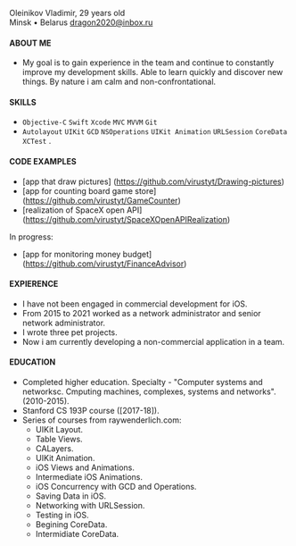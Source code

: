 Oleinikov Vladimir, 29 years old\
Minsk • Belarus
dragon2020@inbox.ru

#### ABOUT ME
   - My goal is to gain experience in the team and continue to constantly improve my development skills. Able to learn quickly and discover new things. By nature i am calm and non-confrontational.

#### SKILLS
   - `Objective-C`  `Swift`  `Xcode`  `MVC`  `MVVM`  `Git`
   - `Autolayout`  `UIKit`  `GCD`  `NSOperations`  `UIKit Animation`  `URLSession`  `CoreData`  `XCTest` . 

#### CODE EXAMPLES
   - [app that draw pictures] (https://github.com/virustyt/Drawing-pictures)
   - [app for counting board game store] (https://github.com/virustyt/GameCounter)
   - [realization of SpaceX open API] (https://github.com/virustyt/SpaceXOpenAPIRealization)
   
   In progress:
   - [app for monitoring money budget] (https://github.com/virustyt/FinanceAdvisor)

#### EXPIERENCE
   - I have not been engaged in commercial development for iOS.
   - From 2015 to 2021 worked as a network administrator and senior network administrator.
   - I wrote three pet projects.
   - Now i am currently developing a non-commercial application in a team.

#### EDUCATION
   - Completed higher education. Specialty - "Computer systems and networksc. Сmputing machines, complexes, systems and networks". (2010-2015).
   - Stanford CS 193P course ([2017-18]).
   - Series of courses from raywenderlich.com:
      - UIKit Layout.
      - Table Views. 
      - CALayers.
      - UIKit Animation.
      - iOS Views and Animations.
      - Intermediate iOS Animations.
      - iOS Concurrency with GCD and Operations.
      - Saving Data in iOS.
      - Networking with URLSession.
      - Testing in iOS.
      - Begining CoreData.
      - Intermidiate CoreData.



